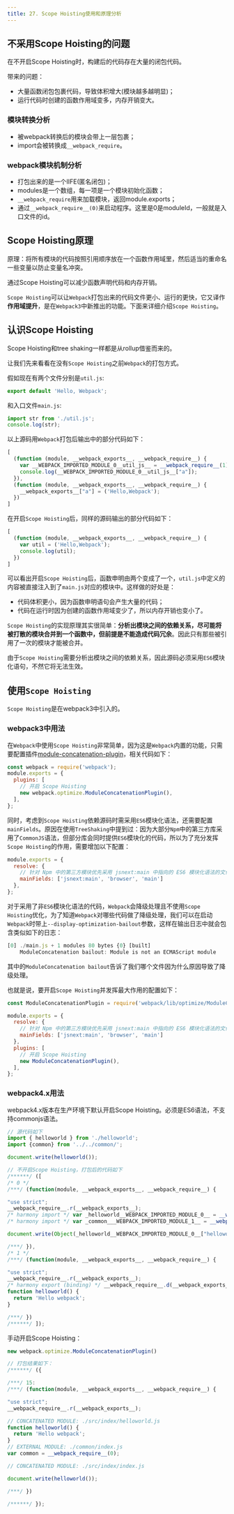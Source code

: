 ```yaml
---
title: 27. Scope Hoisting使用和原理分析
---
```

## 不采用Scope Hoisting的问题
在不开启Scope Hoisting时，构建后的代码存在大量的闭包代码。

带来的问题：
* 大量函数闭包包裹代码，导致体积增大(模块越多越明显)；
* 运行代码时创建的函数作用域变多，内存开销变大。

### 模块转换分析
* 被webpack转换后的模块会带上一层包裹；
* import会被转换成`__webpack_require`。

### webpack模块机制分析
* 打包出来的是一个IIFE(匿名闭包)；
* modules是一个数组，每一项是一个模块初始化函数；
* `__webpack_require`用来加载模块，返回module.exports；
* 通过`__webpack_require__(0)`来启动程序。这里是0是moduleId，一般就是入口文件的id。

## Scope Hoisting原理
原理：将所有模块的代码按照引用顺序放在一个函数作用域里，然后适当的重命名一些变量以防止变量名冲突。

通过Scope Hoisting可以减少函数声明代码和内存开销。

`Scope Hoisting`可以让`Webpack`打包出来的代码文件更小、运行的更快，它又译作**作用域提升**，是在`Webpack3`中新推出的功能。下面来详细介绍`Scope Hoisting`。
## 认识Scope Hoisting
Scope Hoisting和tree shaking一样都是从rollup借鉴而来的。

让我们先来看看在没有`Scope Hoisting`之前`Webpack`的打包方式。

假如现在有两个文件分别是`util.js`:
```js
export default 'Hello, Webpack';
```
和入口文件`main.js`:
```js
import str from './util.js';
console.log(str);
```
以上源码用`Webpack`打包后输出中的部分代码如下：
```js
[
  (function (module, __webpack_exports__, __webpack_require__) {
    var __WEBPACK_IMPORTED_MODULE_0__util_js__ = __webpack_require__(1);
    console.log(__WEBPACK_IMPORTED_MODULE_0__util_js__["a"]);
  }),
  (function (module, __webpack_exports__, __webpack_require__) {
    __webpack_exports__["a"] = ('Hello,Webpack');
  })
]
```
在开启`Scope Hoisting`后，同样的源码输出的部分代码如下：
```js
[
  (function (module, __webpack_exports__, __webpack_require__) {
    var util = ('Hello,Webpack');
    console.log(util);
  })
]
```
可以看出开启`Scope Hoisting`后，函数申明由两个变成了一个，`util.js`中定义的内容被直接注入到了`main.js`对应的模块中。这样做的好处是：

* 代码体积更小，因为函数申明语句会产生大量的代码；
* 代码在运行时因为创建的函数作用域变少了，所以内存开销也变小了。

`Scope Hoisting`的实现原理其实很简单：**分析出模块之间的依赖关系，尽可能将被打散的模块合并到一个函数中，但前提是不能造成代码冗余**。因此只有那些被引用了一次的模块才能被合并。

由于`Scope Hoisting`需要分析出模块之间的依赖关系，因此源码必须采用`ES6`模块化语句，不然它将无法生效。

## 使用`Scope Hoisting`
`Scope Hoisting`是在webpack3中引入的。
### webpack3中用法
在`Webpack`中使用`Scope Hoisting`非常简单，因为这是`Webpack`内置的功能，只需要配置插件[module-concatenation-plugin](https://www.webpackjs.com/plugins/module-concatenation-plugin/)，相关代码如下：
```js
const webpack = require('webpack');
module.exports = {
  plugins: [
    // 开启 Scope Hoisting
    new webpack.optimize.ModuleConcatenationPlugin(),
  ],
};
```
同时，考虑到`Scope Hoisting`依赖源码时需采用`ES6`模块化语法，还需要配置 `mainFields`。原因在使用`TreeShaking`中提到过：因为大部分`Npm`中的第三方库采用了`CommonJS`语法，但部分库会同时提供`ES6`模块化的代码，所以为了充分发挥`Scope Hoisting`的作用，需要增加以下配置：
```js
module.exports = {
  resolve: {
    // 针对 Npm 中的第三方模块优先采用 jsnext:main 中指向的 ES6 模块化语法的文件
    mainFields: ['jsnext:main', 'browser', 'main']
  },
};
```
对于采用了非`ES6`模块化语法的代码，`Webpack`会降级处理且不使用`Scope Hoisting`优化，为了知道`Webpack`对哪些代码做了降级处理，我们可以在启动 `Webpack`时带上`--display-optimization-bailout`参数，这样在输出日志中就会包含类似如下的日志：
```js
[0] ./main.js + 1 modules 80 bytes {0} [built]
    ModuleConcatenation bailout: Module is not an ECMAScript module
```
其中的`ModuleConcatenation bailout`告诉了我们哪个文件因为什么原因导致了降级处理。

也就是说，要开启`Scope Hoisting`并发挥最大作用的配置如下：
```js
const ModuleConcatenationPlugin = require('webpack/lib/optimize/ModuleConcatenationPlugin');

module.exports = {
  resolve: {
    // 针对 Npm 中的第三方模块优先采用 jsnext:main 中指向的 ES6 模块化语法的文件
    mainFields: ['jsnext:main', 'browser', 'main']
  },
  plugins: [
    // 开启 Scope Hoisting
    new ModuleConcatenationPlugin(),
  ],
};
```
### webpack4.x用法
webpack4.x版本在生产环境下默认开启Scope Hoisting。必须是ES6语法，不支持commonjs语法。
```js
// 源代码如下
import { helloworld } from './helloworld';
import {common} from '../../common/';

document.write(helloworld());
```
```js
// 不开启Scope Hoisting，打包后的代码如下
/******/ ([
/* 0 */
/***/ (function(module, __webpack_exports__, __webpack_require__) {

"use strict";
__webpack_require__.r(__webpack_exports__);
/* harmony import */ var _helloworld__WEBPACK_IMPORTED_MODULE_0__ = __webpack_require__(1);
/* harmony import */ var _common___WEBPACK_IMPORTED_MODULE_1__ = __webpack_require__(2);

document.write(Object(_helloworld__WEBPACK_IMPORTED_MODULE_0__["helloworld"])());

/***/ }),
/* 1 */
/***/ (function(module, __webpack_exports__, __webpack_require__) {

"use strict";
__webpack_require__.r(__webpack_exports__);
/* harmony export (binding) */ __webpack_require__.d(__webpack_exports__, "helloworld", function() { return helloworld; });
function helloworld() {
  return 'Hello webpack';
}

/***/ })
/******/ ]);
```
手动开启Scope Hoisting：
```js
new webpack.optimize.ModuleConcatenationPlugin()
```
```js
// 打包结果如下：
/******/ ({

/***/ 15:
/***/ (function(module, __webpack_exports__, __webpack_require__) {

"use strict";
__webpack_require__.r(__webpack_exports__);

// CONCATENATED MODULE: ./src/index/helloworld.js
function helloworld() {
  return 'Hello webpack';
}
// EXTERNAL MODULE: ./common/index.js
var common = __webpack_require__(0);

// CONCATENATED MODULE: ./src/index/index.js

document.write(helloworld());

/***/ })

/******/ });
```